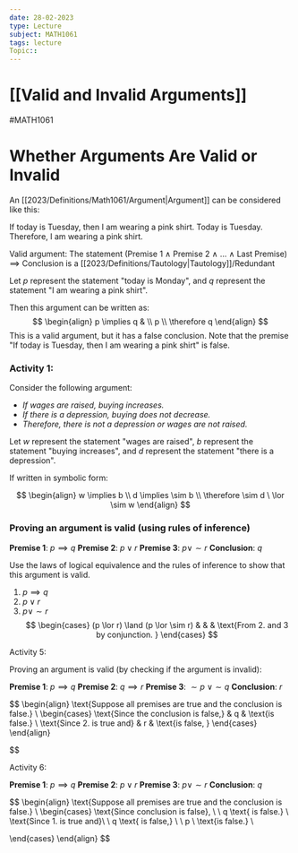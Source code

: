 ```yaml
---
date: 28-02-2023
type: Lecture
subject: MATH1061
tags: lecture
Topic:: 
---
```

# [[Valid and Invalid Arguments]]
#MATH1061
# Whether Arguments Are Valid or Invalid

An [[2023/Definitions/Math1061/Argument|Argument]] can be considered like this:

If today is Tuesday, then I am wearing a pink shirt.
Today is Tuesday.
Therefore, I am wearing a pink shirt.

Valid argument: The statement
(Premise 1 $\land$ Premise 2 $\land$ $\dots$ $\land$ Last Premise) $\implies$ Conclusion is a [[2023/Definitions/Tautology|Tautology]]/Redundant

Let $p$ represent the statement "today is Monday", and $q$ represent the statement "I am wearing a pink shirt".

Then this argument can be written as:
$$
\begin{align}
p \implies q  & \\
p \\
\therefore q
\end{align}
$$
This is a valid argument, but it has a false conclusion.
Note that the premise "If today is Tuesday, then I am wearing a pink shirt" is false.
### Activity 1:

Consider the following argument:
- *If wages are raised, buying increases.*
- *If there is a depression, buying does not decrease.*
- *Therefore, there is not a depression or wages are not raised.*

Let $w$ represent the statement "wages are raised", $b$ represent the statement "buying increases", and $d$ represent the statement "there is a depression".

If written in symbolic form:

$$
\begin{align}
w \implies b \\
d \implies \sim b \\
\therefore \sim d \ \lor \sim w
\end{align}
$$


### Proving an argument is valid (using rules of inference)

**Premise 1**: $p \implies q$
**Premise 2**: $p \lor r$
**Premise 3**: $p \lor \sim r$
**Conclusion**: $q$

Use the laws of logical equivalence and the rules of inference to show that this argument is valid.

1. $p \implies q$
2. $p \lor r$
3. $p \lor \sim r$
$$
\begin{cases}
(p \lor r) \land (p \lor \sim r) &  &  & \text{From 2. and 3 by conjunction. }
\end{cases}
$$


Activity 5:

Proving an argument is valid (by checking if the argument is invalid):

**Premise 1**: $p \implies q$
**Premise 2**: $q \implies r$
**Premise 3**: $\sim p \ \lor \sim q$
**Conclusion**: $r$

$$
\begin{align}
\text{Suppose all premises are true and the conclusion is false.} \\
\begin{cases}
\text{Since the conclusion is false,}  & q & \text{is false.} \\
\text{Since 2. is true and}  & r & \text{is false, } 
\end{cases}
\end{align}

$$


Activity 6:

**Premise 1**: $p \implies q$
**Premise 2**: $p \lor r$
**Premise 3**: $p \lor \sim r$
**Conclusion**: $q$

$$
\begin{align}
\text{Suppose all premises are true and the conclusion is false.} \\
\begin{cases}
\text{Since conclusion is false}, \ \ q  \text{ is false.} \\
\text{Since 1. is true and}\ \ q   \text{ is false,} \ \ p \  \text{is false.} \\

\end{cases}
\end{align}
$$

